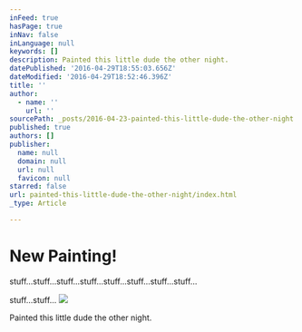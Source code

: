 ```yaml
---
inFeed: true
hasPage: true
inNav: false
inLanguage: null
keywords: []
description: Painted this little dude the other night.
datePublished: '2016-04-29T18:55:03.656Z'
dateModified: '2016-04-29T18:52:46.396Z'
title: ''
author:
  - name: ''
    url: ''
sourcePath: _posts/2016-04-23-painted-this-little-dude-the-other-night.md
published: true
authors: []
publisher:
  name: null
  domain: null
  url: null
  favicon: null
starred: false
url: painted-this-little-dude-the-other-night/index.html
_type: Article

---
```

# New Painting!

stuff...stuff...stuff...stuff...stuff...stuff...stuff...stuff...

stuff...stuff...
![](https://s3-us-west-2.amazonaws.com/the-grid-img/p/14466362162cfd4e994a1d830027c019611df58b.jpg)

Painted this little dude the other night.